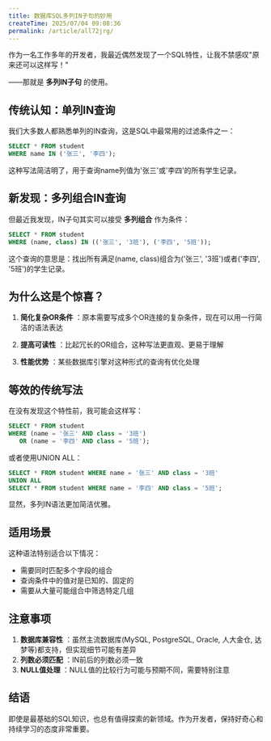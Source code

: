 ```yaml
---
title: 数据库SQL多列IN子句的妙用
createTime: 2025/07/04 09:08:36
permalink: /article/all72jrg/
---
```


作为一名工作多年的开发者，我最近偶然发现了一个SQL特性，让我不禁感叹"原来还可以这样写！"

——那就是 **多列IN子句** 的使用。

<!-- more -->

## 传统认知：单列IN查询

我们大多数人都熟悉单列的IN查询，这是SQL中最常用的过滤条件之一：

```sql
SELECT * FROM student 
WHERE name IN ('张三', '李四');
```

这种写法简洁明了，用于查询name列值为'张三'或'李四'的所有学生记录。

## 新发现：多列组合IN查询

但最近我发现，IN子句其实可以接受 **多列组合** 作为条件：

```sql
SELECT * FROM student 
WHERE (name, class) IN (('张三', '3班'), ('李四', '5班'));
```

这个查询的意思是：找出所有满足(name, class)组合为('张三', '3班')或者('李四', '5班')的学生记录。

## 为什么这是个惊喜？

1. **简化复杂OR条件** ：原本需要写成多个OR连接的复杂条件，现在可以用一行简洁的语法表达

2. **提高可读性** ：比起冗长的OR组合，这种写法更直观、更易于理解

3. **性能优势** ：某些数据库引擎对这种形式的查询有优化处理

## 等效的传统写法

在没有发现这个特性前，我可能会这样写：

```sql
SELECT * FROM student 
WHERE (name = '张三' AND class = '3班') 
   OR (name = '李四' AND class = '5班');
```

或者使用UNION ALL：

```sql
SELECT * FROM student WHERE name = '张三' AND class = '3班'
UNION ALL
SELECT * FROM student WHERE name = '李四' AND class = '5班';
```

显然，多列IN语法更加简洁优雅。

## 适用场景

这种语法特别适合以下情况：

- 需要同时匹配多个字段的组合
- 查询条件中的值对是已知的、固定的
- 需要从大量可能组合中筛选特定几组

## 注意事项

1. **数据库兼容性** ：虽然主流数据库(MySQL, PostgreSQL, Oracle, 人大金仓, 达梦等)都支持，但实现细节可能有差异
2. **列数必须匹配** ：IN前后的列数必须一致
3. **NULL值处理** ：NULL值的比较行为可能与预期不同，需要特别注意

## 结语

即使是最基础的SQL知识，也总有值得探索的新领域。作为开发者，保持好奇心和持续学习的态度非常重要。
